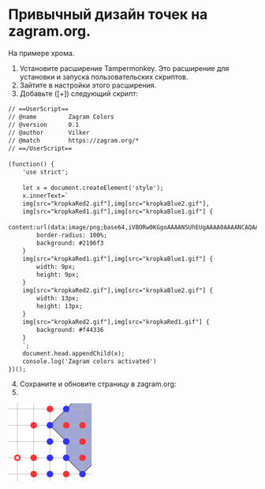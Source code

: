 Привычный дизайн точек на zagram.org.
=====

На примере хрома.

1. Установите расширение Tampermonkey. Это расширение для установки и запуска пользовательских скриптов.
2. Зайтите в настройки этого расширения.
3. Добавьте ([+]) следующий скрипт:
```
// ==UserScript==
// @name         Zagram Colors
// @version      0.1
// @author       Vilker
// @match        https://zagram.org/*
// ==/UserScript==

(function() {
    'use strict';

    let x = document.createElement('style');
    x.innerText=`
    img[src="kropkaRed2.gif"],img[src="kropkaBlue2.gif"],
    img[src="kropkaRed1.gif"],img[src="kropkaBlue1.gif"] {
        content:url(data:image/png;base64,iVBORw0KGgoAAAANSUhEUgAAAA0AAAANCAQAAADY4iz3AAAAEUlEQVR42mNkwAkYR6UolgIACvgADsuK6xYAAAAASUVORK5CYII=);
        border-radius: 100%;
        background: #2196f3
    }
    img[src="kropkaRed1.gif"],img[src="kropkaBlue1.gif"] {
        width: 9px;
        height: 9px;
    }
    img[src="kropkaRed2.gif"],img[src="kropkaBlue2.gif"] {
        width: 13px;
        height: 13px;
    }
    img[src="kropkaRed2.gif"],img[src="kropkaRed1.gif"] {
        background: #f44336
    }
    `;
    document.head.appendChild(x);
    console.log('Zagram colors activated')
})();
```
4. Сохраните и обновите страницу в zagram.org:
5. 
![](field.png)
